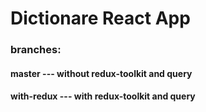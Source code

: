 # Dictionare React App

### branches:

#### master --- without redux-toolkit and query

#### with-redux --- with redux-toolkit and query
